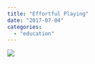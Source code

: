```yaml
---
title: "Effortful Playing"
date: "2017-07-04"
categories: 
  - "education"
---
```


[![](https://iambrainstorming.files.wordpress.com/2017/07/f8e73-effortful2bplaying.png?w=251)](https://iambrainstorming.files.wordpress.com/2017/07/f8e73-effortful2bplaying.png)
